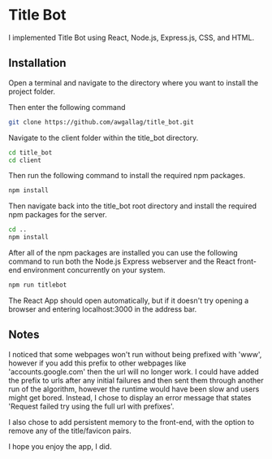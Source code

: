 # Title Bot

I implemented Title Bot using React, Node.js, Express.js, CSS, and HTML.

## Installation

Open a terminal and navigate to the directory where you want to install the project folder.

Then enter the following command
```bash
git clone https://github.com/awgallag/title_bot.git
```
Navigate to the client folder within the title_bot directory.
```bash
cd title_bot
cd client
```
Then run the following command to install the required npm packages.
```bash
npm install
```
Then navigate back into the title_bot root directory and install the required npm packages for the server.
```bash
cd ..
npm install
```
After all of the npm packages are installed you can use the following command to run both the Node.js Express webserver and the React front-end environment concurrently on your system.
```bash
npm run titlebot
```
The React App should open automatically, but if it doesn't try opening a browser and entering localhost:3000 in the address bar.
## Notes
I noticed that some webpages won't run without being prefixed with 'www', however if you add this prefix to other webpages like 'accounts.google.com' then the url will no longer work. I could have added the prefix to urls after any initial failures and then sent them through another run of the algorithm, however the runtime would have been slow and users might get bored. Instead, I chose to display an error message that states 'Request failed try using the full url with prefixes'.

I also chose to add persistent memory to the front-end, with the option to remove any of the title/favicon pairs.

I hope you enjoy the app, I did.
